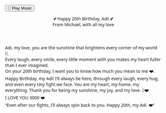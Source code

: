 <!DOCTYPE html>
<html lang="en">
<head>
<meta charset="UTF-8">
<meta name="viewport" content="width=device-width, initial-scale=1.0">
<title>Happy 20th Birthday, Adi ❤️</title>
<style>
body {
  margin:0;
  font-family: 'Segoe UI', Tahoma, Geneva, Verdana, sans-serif;
  background: url('sunflower.jpg') no-repeat center center fixed;
  background-size: cover;
  overflow: hidden;
  position: relative;
}

/* --- PLAY BUTTON --- */
#playButton {
  position: fixed; top:20px; right:20px;
  background:#ffd700; color:#000; border:none;
  padding:12px 20px; border-radius:25px; font-size:1.2rem; cursor:pointer;
  box-shadow:0 3px 10px rgba(0,0,0,0.3); z-index:10000;
}
#playButton:hover { background:#ffea00; }

/* HEADER */
header {
  background: rgba(255, 223, 0, 0.85); color:#000;
  padding:1.5rem; font-size:1.8rem; font-weight:bold;
  position: fixed; top:0; width:100%; text-align:center; z-index:1000;
  box-shadow:0 5px 15px rgba(0,0,0,0.3); opacity:0; transition: opacity 2s ease;
}

/* SLIDESHOW */
.slideshow {
  position: relative; width:100%; height:100vh; margin-top:70px;
  display:flex; align-items:center; justify-content:center;
  overflow:hidden; opacity:0; transition: opacity 2s ease;
}
.slideshow.show { opacity:1; }
.slideshow img {
  position:absolute; max-width:70%; max-height:70%; border-radius:15px;
  opacity:0; transition: opacity 1.5s ease, transform 6s ease;
}
.slideshow img.active { opacity:1; transform: scale(1.05); }

/* QUOTES */
.quote {
  position:absolute; bottom:15%; left:50%; transform: translateX(-50%);
  font-size:1.5rem; color:#fff; background: rgba(0,0,0,0.4);
  padding:0.5rem 1rem; border-radius:10px; text-align:center;
  max-width:80%; opacity:0; transition: opacity 1s ease;
}

/* HEARTS */
.hearts {
  position:absolute; top:0; left:0; width:100%; height:100%;
  pointer-events:none; overflow:hidden; z-index:8; opacity:0; transition: opacity 2s ease;
}
.heart {
  position:absolute; color:#ff3366; font-size:1.2rem; opacity:0.8;
  animation:floatUp 6s linear infinite;
}
@keyframes floatUp {
  0% {transform:translateY(100vh) scale(0.5); opacity:0;}
  10% {opacity:1;}
  100% {transform:translateY(-20vh) scale(1.2); opacity:0;}
}

/* SPARKLES - NEON BLUE */
.sparkle {
  position: absolute;
  border-radius: 50%;
  background: radial-gradient(circle, #00f0ff 0%, rgba(0,240,255,0) 70%);
  pointer-events: none;
  opacity:0.9;
  animation: sparkleAnim linear infinite;
  filter: drop-shadow(0 0 5px #00f0ff) drop-shadow(0 0 10px #00f0ff);
}
@keyframes sparkleAnim {
  0% { transform: translateY(100vh) scale(0); opacity: 0;}
  20% { opacity: 1; }
  100% { transform: translateY(-20vh) scale(1); opacity: 0; }
}

/* FINAL MESSAGES */
#finalMessage {
  position:fixed; top:40%; left:50%; transform:translate(-50%,-50%);
  font-size:2rem; color:#000;
  text-align:center;
  background: rgba(255,255,255,0.2); padding:2rem; border-radius:20px;
  max-width:80%; line-height:1.5; z-index:10; opacity:0; transition: opacity 2s ease;
}

#loveMessage {
  position:fixed; top:50%; left:50%; transform:translate(-50%,-50%);
  font-size:4rem; color:#000;
  text-align:center;
  text-shadow: 0 0 5px #000,0 0 10px #000,0 0 20px #000,0 0 40px #000;
  z-index:10001; opacity:0; transition: opacity 2s ease;
}

/* FOOTER */
footer {
  background: rgba(255,238,128,0.85); padding:1rem; font-size:1.2rem;
  border-top:2px solid #ffeb3b; position: fixed; bottom:0; width:100%;
  text-align:center; z-index:1000; opacity:0; transition: opacity 2s ease;
}
</style>
</head>
<body>

<button id="playButton">🎵 Play Music</button>

<header>💕 Happy 20th Birthday, Adi! 💕<br>From Michael, with all my love</header>

<div class="slideshow">
  <img src="pic1.jpeg">
  <img src="pic2.jpeg">
  <img src="pic3.jpeg">
  <img src="pic4.jpeg">
  <img src="pic5.jpeg">
  <img src="pic6.jpeg">
  <img src="pic7.jpeg">
  <img src="pic8.jpeg">
  <img src="pic9.jpeg">
  <img src="pic10.jpeg">
</div>

<div class="quote" id="quote"></div>
<div class="hearts" id="heartsContainer"></div>

<div id="finalMessage">
Adi, my love, you are the sunshine that brightens every corner of my world 🌻.<br>
Every laugh, every smile, every little moment with you makes my heart fuller than I ever imagined.<br>
On your 20th birthday, I want you to know how much you mean to me ❤️.<br>
Happy Birthday, my Adi! I’ll always be here, through every laugh, every hug, and even every tiny fight we face. You are my heart, my home, my everything. Thank you for being my sunshine, my joy, and my love. 🌻❤️
</div>

<div id="loveMessage">I LOVE YOU 3000 ❤️</div>

<audio id="bgMusic" loop playsinline>
  <source src="flyme.mp3" type="audio/mpeg">
</audio>

<footer>“Even after our fights, I’ll always spin back to you. Happy 20th, my Adi. ❤️”</footer>

<script>
const playButton = document.getElementById('playButton');
const music = document.getElementById('bgMusic');
const images = document.querySelectorAll('.slideshow img');
const quoteDiv = document.getElementById('quote');
const finalMessage = document.getElementById('finalMessage');
const loveMessage = document.getElementById('loveMessage');
const heartsContainer = document.getElementById('heartsContainer');
const header = document.querySelector('header');
const footer = document.querySelector('footer');

const quotes = [
  "Every moment with you is my favorite.",
  "You make even ordinary days extraordinary.",
  "Your smile lights up my world.",
  "I love the way we laugh together, even after our fights.",
  "With you, every memory becomes a treasure.",
  "You are my sunshine on cloudy days.",
  "Every day with you is a new adventure.",
  "I fall in love with you a little more every day.",
  "You are my home, my heart, my Adi."
];

let index = 0;
let sparkleInterval;

playButton.addEventListener('click', ()=>{
  music.volume = 0;
  music.play().catch(()=>console.warn("Tap to play music!"));
  let vol=0;
  let fadeIn = setInterval(()=>{
    vol+=0.05;
    if(vol>=1){vol=1; clearInterval(fadeIn);}
    music.volume=vol;
  },200);

  playButton.style.display='none';
  header.style.opacity=1;
  document.querySelector('.slideshow').classList.add('show');
  quoteDiv.style.opacity=1;
  heartsContainer.style.opacity=1;
  footer.style.opacity=1;
  startSparkles();
  startSlideshow();
});

function showSlide(i){
  if(!images[i]) return;
  images.forEach(img=> img.classList.remove('active'));
  images[i].classList.add('active');
  quoteDiv.style.opacity=0;
  if(i<quotes.length){
    setTimeout(()=>{ quoteDiv.textContent=quotes[i]; quoteDiv.style.opacity=1; },1000);
  }
}

function startSlideshow(){
  showSlide(0);
  let slideInterval = setInterval(()=>{
    index++;
    if(index>=images.length){
      images.forEach(img=> img.classList.remove('active'));
      quoteDiv.style.opacity=0;
      spawnHearts();

      setTimeout(()=>{
        finalMessage.style.opacity=1; // show final message
      }, 1000); 

      // Keep final message visible for 10s before showing I LOVE YOU 3000
      setTimeout(()=>{
        finalMessage.style.opacity=0;
        loveMessage.style.opacity=1;

        let fadeOutVol = 1;
        let fadeOut = setInterval(()=>{
          fadeOutVol -=0.05;
          if(fadeOutVol <=0){ fadeOutVol=0; music.pause(); clearInterval(fadeOut);}
          music.volume=fadeOutVol;
        },200);

        clearInterval(sparkleInterval);
      }, 11000);

      clearInterval(slideInterval);
    } else { showSlide(index); }
  },6000);
}

function spawnHearts(){
  for(let i=0;i<30;i++){
    let h=document.createElement('div');
    h.className='heart';
    h.style.left=Math.random()*100+'vw';
    h.style.fontSize=(Math.random()*1.5+1)+'rem';
    heartsContainer.appendChild(h);
  }
}

function startSparkles(){
  sparkleInterval = setInterval(()=>{
    let s = document.createElement('div');
    s.className='sparkle';
    s.style.left = Math.random() * 100 + 'vw';
    s.style.width = s.style.height = (Math.random()*5+3)+'px';
    s.style.animationDuration = (Math.random()*3+2)+'s';
    document.body.appendChild(s);
    setTimeout(()=>{ s.remove(); }, 5000);
  }, 300);
}
</script>
</body>
</html>
